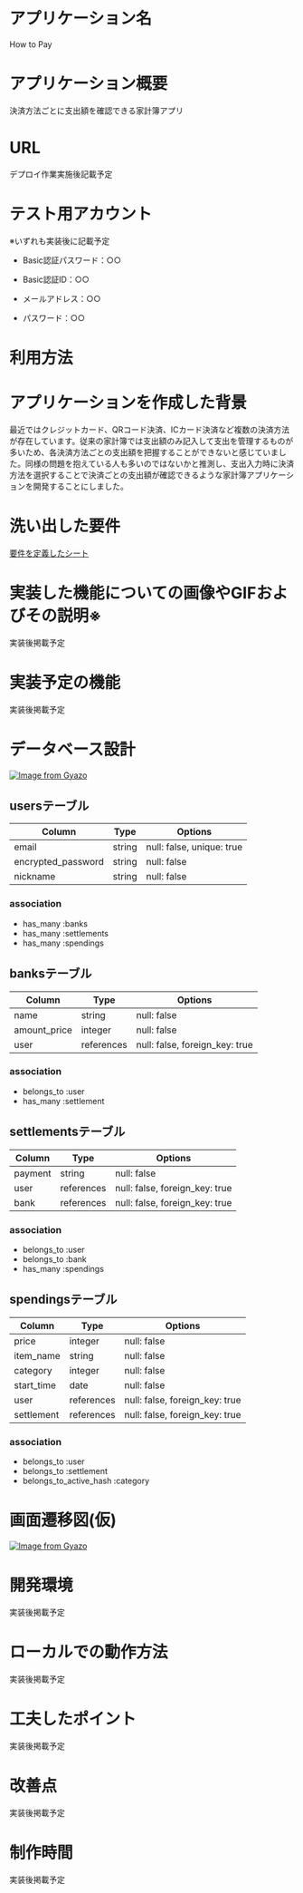 # アプリケーション名
How to Pay

# アプリケーション概要
決済方法ごとに支出額を確認できる家計簿アプリ

# URL
デプロイ作業実施後記載予定

# テスト用アカウント

※いずれも実装後に記載予定

* Basic認証パスワード：○○

* Basic認証ID：○○

* メールアドレス：○○

* パスワード：○○

# 利用方法

# アプリケーションを作成した背景
最近ではクレジットカード、QRコード決済、ICカード決済など複数の決済方法が存在しています。従来の家計簿では支出額のみ記入して支出を管理するものが多いため、各決済方法ごとの支出額を把握することができないと感じていました。同様の問題を抱えている人も多いのではないかと推測し、支出入力時に決済方法を選択することで決済ごとの支出額が確認できるような家計簿アプリケーションを開発することにしました。

# 洗い出した要件
[要件を定義したシート](https://docs.google.com/spreadsheets/d/1jP8tTWUcF3JVo-FiTMwFQIT7E4KCak81adMUlyMeBek/edit#gid=982722306)

# 実装した機能についての画像やGIFおよびその説明※
実装後掲載予定

# 実装予定の機能
実装後掲載予定

# データベース設計
[![Image from Gyazo](https://i.gyazo.com/1a61925c9f59c9695a4dd7edb6cce2ac.png)](https://gyazo.com/1a61925c9f59c9695a4dd7edb6cce2ac)

## usersテーブル 
| Column             | Type    | Options                   |
| ------------------ | ------- | ------------------------- |
| email              | string  | null: false, unique: true |
| encrypted_password | string  | null: false               |
| nickname           | string  | null: false               |

### association
- has_many :banks
- has_many :settlements
- has_many :spendings


## banksテーブル
| Column             | Type       | Options                        |
| ------------------ | ---------- | ------------------------------ |
| name               | string     | null: false                    |
| amount_price       | integer    | null: false                    |
| user               | references | null: false, foreign_key: true |

### association
- belongs_to :user
- has_many   :settlement


## settlementsテーブル
| Column             | Type       | Options                        |
| ------------------ | ---------- | ------------------------------ |
| payment            | string     | null: false                    |
| user               | references | null: false, foreign_key: true |
| bank               | references | null: false, foreign_key: true |

### association
- belongs_to :user
- belongs_to :bank
- has_many   :spendings


## spendingsテーブル
| Column             | Type       | Options                        |
| ------------------ | ---------- | ------------------------------ |
| price              | integer    | null: false                    |
| item_name          | string     | null: false                    |
| category           | integer    | null: false                    |
| start_time         | date       | null: false                    |
| user               | references | null: false, foreign_key: true |
| settlement         | references | null: false, foreign_key: true |

### association
- belongs_to             :user
- belongs_to             :settlement
- belongs_to_active_hash :category


# 画面遷移図(仮)
[![Image from Gyazo](https://i.gyazo.com/d2db43ae40fa160829cfde13a465394b.png)](https://gyazo.com/d2db43ae40fa160829cfde13a465394b)

# 開発環境
実装後掲載予定

# ローカルでの動作方法
実装後掲載予定

# 工夫したポイント
実装後掲載予定

# 改善点
実装後掲載予定

# 制作時間
実装後掲載予定